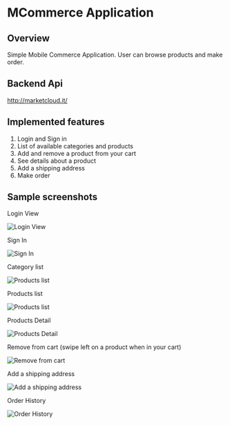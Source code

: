 
# MCommerce Application

## Overview

Simple Mobile Commerce Application. User can browse products and make order.

## Backend Api 
http://marketcloud.it/

## Implemented features ##

1. Login and Sign in
2. List of available categories and products 
3. Add and remove a product from your cart
4. See details about a product
5. Add a shipping address
6. Make order

## Sample screenshots ##

Login View 

![Login View](screenshots/login_screen.png)

Sign In

![Sign In](screenshots/signup_screen.png)

Category list

![Products list](screenshots/category.png)

Products list

![Products list](screenshots/product.png)

Products Detail

![Products Detail](screenshots/product_detail.png)

Remove from cart (swipe left on a product when in your cart)

![Remove from cart](screenshots/remove_from_cart.png)

Add a shipping address

![Add a shipping address](screenshots/shipping_address.png)

Order History

![Order History](screenshots/order_history.png)
